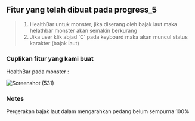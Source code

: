 ## Fitur yang telah dibuat pada progress_5
> 1. HealthBar untuk monster, jika diserang oleh bajak laut maka helathbar monster akan semakin berkurang
> 2. Jika user klik abjad 'C' pada keyboard maka akan muncul status karakter (bajak laut)

### Cuplikan fitur yang kami buat
HealthBar pada monster : 

![Screenshot (531)](https://user-images.githubusercontent.com/87978863/206144238-c889c51b-4712-4545-b211-68206b635a11.png)

### Notes
Pergerakan bajak laut dalam mengarahkan pedang belum sempurna 100% 
